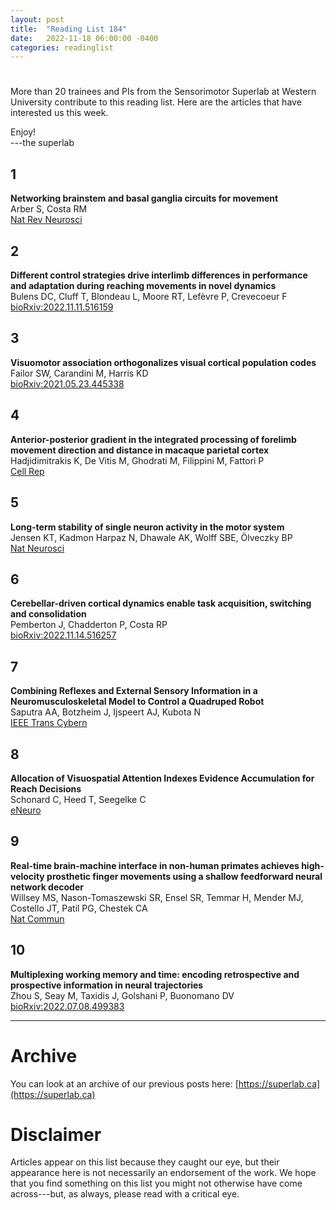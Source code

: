 ```yaml
---
layout: post
title:  "Reading List 184"
date:   2022-11-18 06:00:00 -0400
categories: readinglist
---
```


# 

More than 20 trainees and PIs from the Sensorimotor Superlab at Western University contribute to this reading list. Here are the articles that have interested us this week.

Enjoy!  
---the superlab

## 1
**Networking brainstem and basal ganglia circuits for movement**  
Arber S, Costa RM  
[Nat Rev Neurosci](https://dx.doi.org/10.1038/s41583-022-00581-w)

## 2
**Different control strategies drive interlimb differences in performance and adaptation during reaching movements in novel dynamics**  
Bulens DC, Cluff T, Blondeau L, Moore RT, Lefèvre P, Crevecoeur F  
[bioRxiv:2022.11.11.516159](https://www.biorxiv.org/content/10.1101/2022.11.11.516159v1)

## 3
**Visuomotor association orthogonalizes visual cortical population codes**  
Failor SW, Carandini M, Harris KD  
[bioRxiv:2021.05.23.445338](https://www.biorxiv.org/content/10.1101/2021.05.23.445338v2)

## 4
**Anterior-posterior gradient in the integrated processing of forelimb movement direction and distance in macaque parietal cortex**  
Hadjidimitrakis K, De Vitis M, Ghodrati M, Filippini M, Fattori P  
[Cell Rep](https://dx.doi.org/10.1016/j.celrep.2022.111608)

## 5
**Long-term stability of single neuron activity in the motor system**  
Jensen KT, Kadmon Harpaz N, Dhawale AK, Wolff SBE, Ölveczky BP  
[Nat Neurosci](https://dx.doi.org/10.1038/s41593-022-01194-3)

## 6
**Cerebellar-driven cortical dynamics enable task acquisition, switching and consolidation**  
Pemberton J, Chadderton P, Costa RP  
[bioRxiv:2022.11.14.516257](https://www.biorxiv.org/content/10.1101/2022.11.14.516257v1)

## 7
**Combining Reflexes and External Sensory Information in a Neuromusculoskeletal Model to Control a Quadruped Robot**  
Saputra AA, Botzheim J, Ijspeert AJ, Kubota N  
[IEEE Trans Cybern](https://dx.doi.org/10.1109/TCYB.2021.3052253)

## 8
**Allocation of Visuospatial Attention Indexes Evidence Accumulation for Reach Decisions**  
Schonard C, Heed T, Seegelke C  
[eNeuro](https://dx.doi.org/10.1523/ENEURO.0313-22.2022)

## 9
**Real-time brain-machine interface in non-human primates achieves high-velocity prosthetic finger movements using a shallow feedforward neural network decoder**  
Willsey MS, Nason-Tomaszewski SR, Ensel SR, Temmar H, Mender MJ, Costello JT, Patil PG, Chestek CA  
[Nat Commun](https://dx.doi.org/10.1038/s41467-022-34452-w)

## 10
**Multiplexing working memory and time: encoding retrospective and prospective information in neural trajectories**  
Zhou S, Seay M, Taxidis J, Golshani P, Buonomano DV  
[bioRxiv:2022.07.08.499383](https://www.biorxiv.org/content/10.1101/2022.07.08.499383v1)


---
# Archive
You can look at an archive of our previous posts here: [https://superlab.ca](https://superlab.ca)


# Disclaimer
Articles appear on this list because they caught our eye, but their appearance here is not necessarily an endorsement of the work. We hope that you find something on this list you might not otherwise have come across---but, as always, please read with a critical eye.


